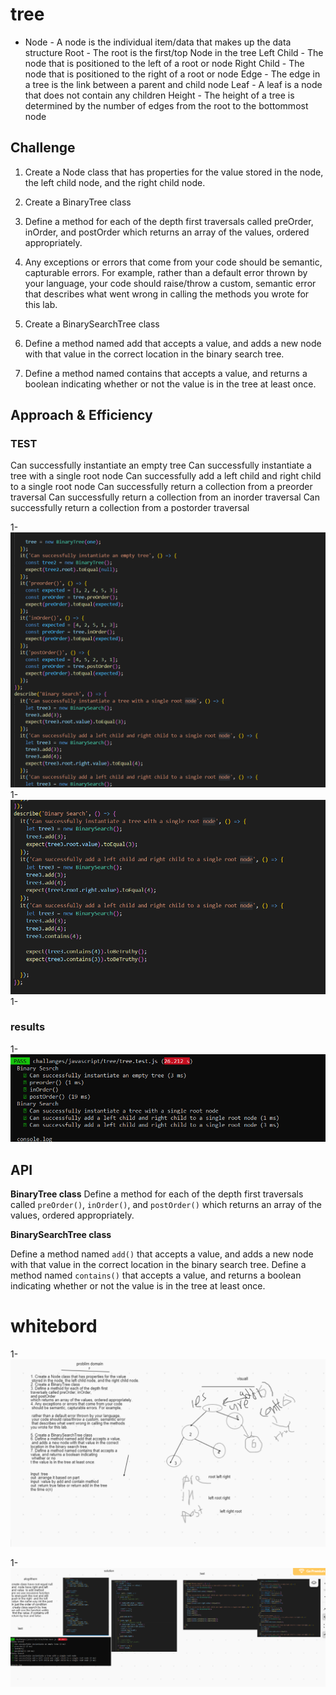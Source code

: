 # tree
- Node - A node is the individual item/data that makes up the data structure Root - The root is the first/top Node in the tree Left Child - The node that is positioned to the left of a root or node Right Child - The node that is positioned to the right of a root or node Edge - The edge in a tree is the link between a parent and child node Leaf - A leaf is a node that does not contain any children Height - The height of a tree is determined by the number of edges from the root to the bottommost node

## Challenge
1. Create a Node class that has properties for the value stored in the node, the left child node, and the right child node.
2. Create a BinaryTree class
3. Define a method for each of the depth first traversals called preOrder, inOrder, and postOrder which returns an array of the values, ordered appropriately.
4. Any exceptions or errors that come from your code should be semantic, capturable errors. For example, rather than a default error thrown by your language, your code should raise/throw a custom, semantic error that describes what went wrong in calling the methods you wrote for this lab.

5. Create a BinarySearchTree class
6. Define a method named add that accepts a value, and adds a new node with that value in the correct location in the binary search tree.
7. Define a method named contains that accepts a value, and returns a boolean indicating whether or not the value is in the tree at least once.

## Approach & Efficiency

### TEST 
Can successfully instantiate an empty tree
Can successfully instantiate a tree with a single root node
Can successfully add a left child and right child to a single root node
Can successfully return a collection from a preorder traversal
Can successfully return a collection from an inorder traversal
Can successfully return a collection from a postorder traversal

1- ![](/challanges/assets/chall15test.PNG)
1- ![](/challanges/assets/chall15test2.PNG)
1-



### results 
1- ![](/challanges/assets/challrestest.PNG)



## API
**BinaryTree class**
Define a method for each of the depth first traversals called `preOrder()`, `inOrder()`, and `postOrder()` which returns an array of the values, ordered appropriately.

**BinarySearchTree class**

Define a method named `add()` that accepts a value, and adds a new node with that value in the correct location in the binary search tree.
Define a method named `contains()` that accepts a value, and returns a boolean indicating whether or not the value is in the tree at least once.

# whitebord 

1- ![](/challanges/assets/chall15white1.PNG)

1- ![](/challanges/assets/chall15white2.PNG)



